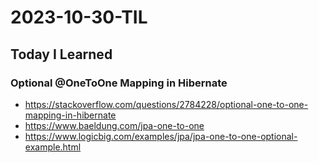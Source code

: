 # 2023-10-30-TIL

## Today I Learned

### Optional @OneToOne Mapping in Hibernate

- https://stackoverflow.com/questions/2784228/optional-one-to-one-mapping-in-hibernate
- https://www.baeldung.com/jpa-one-to-one
- https://www.logicbig.com/examples/jpa/jpa-one-to-one-optional-example.html
